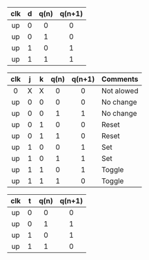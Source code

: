  | **clk** | **d** | **q(n)** | **q(n+1)** |
   | :-: | :-: | :-: | :-: |
   | up | 0 | 0 | 0 |
   | up | 0 | 1 | 0 | 
   | up | 1 | 0 | 1 | 
   | up | 1 | 1 | 1 | 

   | **clk** | **j** | **k** | **q(n)** | **q(n+1)** | **Comments** |
   | :-: | :-: | :-: | :-: | :-: | :-- |
   | 0  | X | X | 0 | 0 | Not alowed |
   | up | 0 | 0 | 0 | 0 | No change |
   | up | 0 | 0 | 1 | 1 | No change |
   | up | 0 | 1 | 0 | 0 | Reset |
   | up | 0 | 1 | 1 | 0 | Reset |
   | up | 1 | 0 | 0 | 1 | Set |
   | up | 1 | 0 | 1 | 1 | Set |
   | up | 1 | 1 | 0 | 1 | Toggle |
   | up | 1 | 1 | 1 | 0 | Toggle |

   | **clk** | **t** | **q(n)** | **q(n+1)** |
   | :-: | :-: | :-: | :-: | 
   | up | 0 | 0 | 0 | 
   | up | 0 | 1 | 1 | 
   | up | 1 | 0 | 1 |  
   | up | 1 | 1 | 0 |  
